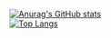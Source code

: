 [![Anurag's GitHub stats](https://github-readme-stats.vercel.app/api?username=Xenos-134&count_private=true&show_icons=true&theme=tokyonight)](https://github.com/anuraghazra/github-readme-stats) </br>
[![Top Langs](https://github-readme-stats.vercel.app/api/top-langs/?username=Xenos-134&layout=compact&theme=tokyonight)](https://github.com/anuraghazra/github-readme-stats)
